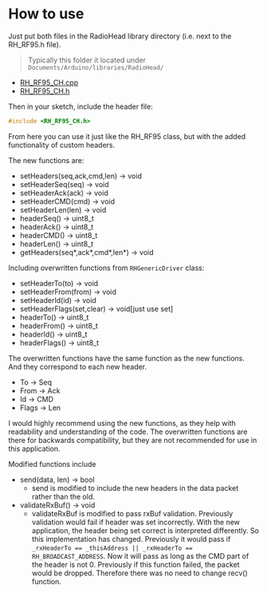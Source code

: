 # How to use

Just put both files in the RadioHead library directory (i.e. next to the RH_RF95.h file).

> Typically this folder it located under `Documents/Arduino/libraries/RadioHead/`

- [RH_RF95_CH.cpp](/BalloonCode/Modified_RadioHead/RH_RF95_CH.cpp)
- [RH_RF95_CH.h](/BalloonCode/Modified_RadioHead/RH_RF95_CH.h)

Then in your sketch, include the header file:

```cpp
#include <RH_RF95_CH.h>
```

From here you can use it just like the RH_RF95 class, but with the added functionality of custom headers.

The new functions are:

- setHeaders(seq,ack,cmd,len) -> void
- setHeaderSeq(seq) -> void
- setHeaderAck(ack) -> void
- setHeaderCMD(cmd) -> void
- setHeaderLen(len) -> void
- headerSeq() -> uint8_t
- headerAck() -> uint8_t
- headerCMD() -> uint8_t
- headerLen() -> uint8_t
- getHeaders(seq*,ack*,cmd*,len*) -> void

Including overwritten functions from `RHGenericDriver` class:

- setHeaderTo(to) -> void
- setHeaderFrom(from) -> void
- setHeaderId(id) -> void
- setHeaderFlags(set,clear) -> void[just use set]
- headerTo() -> uint8_t
- headerFrom() -> uint8_t
- headerId() -> uint8_t
- headerFlags() -> uint8_t

The overwritten functions have the same function as the new functions. And they correspond to each new header.

- To -> Seq
- From -> Ack
- Id -> CMD
- Flags -> Len

I would highly recommend using the new functions, as they help with readability and understanding of the code. The overwritten functions are there for backwards compatibility, but they are not recommended for use in this application.

Modified functions include

- send(data, len) -> bool
  - send is modified to include the new headers in the data packet rather than the old.
- validateRxBuf() -> void
  - validateRxBuf is modified to pass rxBuf validation. Previously validation would fail if header was set incorrectly. With the new application, the header being set correct is interpreted differently. So this implementation has changed. Previously it would pass if `_rxHeaderTo == _thisAddress || _rxHeaderTo == RH_BROADCAST_ADDRESS`. Now it will pass as long as the CMD part of the header is not 0. Previously if this function failed, the packet would be dropped. Therefore there was no need to change recv() function.
